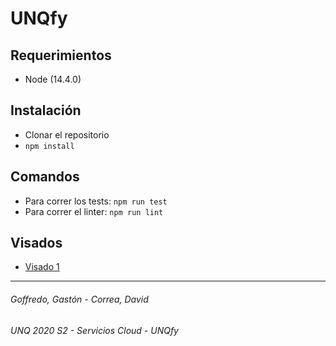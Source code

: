 # UNQfy

## Requerimientos
- Node (14.4.0)

## Instalación
- Clonar el repositorio
- `npm install`

## Comandos
- Para correr los tests: `npm run test`
- Para correr el linter: `npm run lint`

## Visados

- [Visado 1](https://docs.google.com/document/d/1Tfkl6l1_ly4FybquDjTqMHa5gdmrYgvvZpXZaneRFvA/edit?usp=sharing)

---
###### Goffredo, Gastón - Correa, David
###### UNQ 2020 S2 - Servicios Cloud - UNQfy
